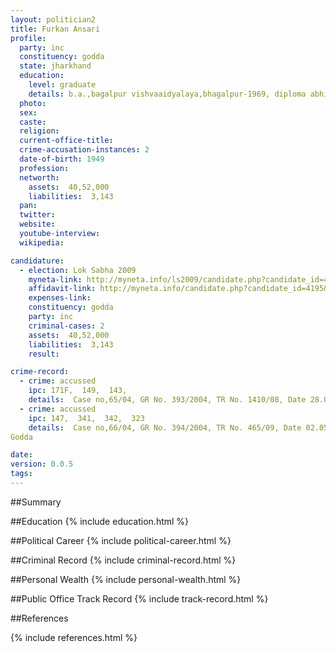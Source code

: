 ```yaml
---
layout: politician2
title: Furkan Ansari
profile: 
  party: inc
  constituency: godda
  state: jharkhand
  education: 
    level: graduate
    details: b.a.,bagalpur vishvaaidyalaya,bhagalpur-1969, diploma abhiyanta politecnic college 1966, higher secondary palojori dunmka bihar vidhyalya patna 1963
  photo: 
  sex: 
  caste: 
  religion: 
  current-office-title: 
  crime-accusation-instances: 2
  date-of-birth: 1949
  profession: 
  networth: 
    assets:  40,52,000
    liabilities:  3,143
  pan: 
  twitter: 
  website: 
  youtube-interview: 
  wikipedia: 

candidature: 
  - election: Lok Sabha 2009
    myneta-link: http://myneta.info/ls2009/candidate.php?candidate_id=4195
    affidavit-link: http://myneta.info/candidate.php?candidate_id=4195&scan=original
    expenses-link: 
    constituency: godda 
    party: inc
    criminal-cases: 2
    assets:  40,52,000
    liabilities:  3,143
    result:  

crime-record: 
  - crime: accussed
    ipc: 171F,  149,  143,
    details:  Case no,65/04, GR No. 393/2004, TR No. 1410/08, Date 28.06.2004 B.Court Sri Manish Judicial Magistrate 1st Class Godda   
  - crime: accussed
    ipc: 147,  341,  342,  323
    details:  Case no,66/04, GR No. 394/2004, TR No. 465/09, Date 02.05.2006Judicial Magistrate 1st Class 
Godda  

date: 
version: 0.0.5
tags: 
---
```

##Summary


##Education
{% include education.html %}


##Political Career
{% include political-career.html %}


##Criminal Record
{% include criminal-record.html %}


##Personal Wealth
{% include personal-wealth.html %}


##Public Office Track Record
{% include track-record.html %}


##References


{% include references.html %}